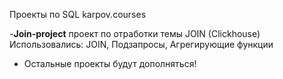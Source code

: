 Проекты по SQL karpov.courses

-**Join-project** проект по отработки темы JOIN (Clickhouse)    
    Использовались: JOIN, Подзапросы, Агрегирующие функции
    
- Остальные проекты будут дополняться!
